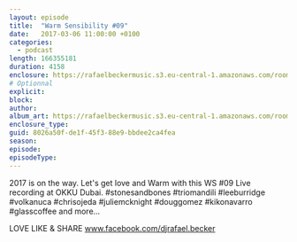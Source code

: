 ```yaml
---
layout: episode
title:  "Warm Sensibility #09"
date:   2017-03-06 11:00:00 +0100
categories:
  - podcast
length: 166355181
duration: 4158
enclosure: https://rafaelbeckermusic.s3.eu-central-1.amazonaws.com/room-service/episodes/ws09.mp3
# Optionnal
explicit: 
block: 
author: 
album_art: https://rafaelbeckermusic.s3.eu-central-1.amazonaws.com/room-service/album_art/ws09.jpeg
enclosure_type: 
guid: 8026a50f-de1f-45f3-88e9-bbdee2ca4fea
season: 
episode: 
episodeType: 
---
```

2017 is on the way. Let's get love and Warm with this WS #09
Live recording at OKKU Dubai.
#stonesandbones #triomandili #leeburridge
#volkanuca #chrisojeda #juliemcknight
#douggomez #kikonavarro #glasscoffee 
and more... 

LOVE LIKE & SHARE
www.facebook.com/djrafael.becker